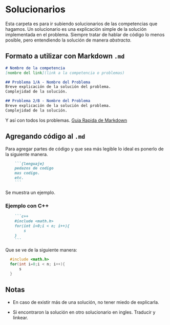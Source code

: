 # Solucionarios

Esta carpeta es para ir subiendo solucionarios de las competencias que hagamos. Un solucionario es una explicación simple de la solución implementada en el problema.
Siempre tratar de hablar de código lo menos posible, pero entendiendo la solución de manera *abstracta*.

## Formato a utilizar con Markdown `.md`

```markdown
# Nombre de la competencia
[nombre del link](link a la competencia o problemas)

## Problema 1/A - Nombre del Problema
Breve explicación de la solución del problema.
Complejidad de la solución.

## Problema 2/B - Nombre del Problema
Breve explicación de la solución del problema.
Complejidad de la solución.

```
Y así con todos los problemas.
[Guia Rapida de Markdown](https://help.github.com/articles/creating-and-highlighting-code-blocks/)


## Agregando código al `.md`

Para agregar partes de código y que sea más legible lo ideal es ponerlo de la siguiente manera.
```markdown
    ```{lenguaje}
    pedazos de codigo
    mas codigo.
    etc.
    ```
```
Se muestra un ejemplo.

### Ejemplo con C++
```markdown
    ```c++
    #include <math.h>
    for(int i=0;i < n; i++){
        s
    }
    ```
```
Que se ve de la siguiente manera:
```c++
  #include <math.h>
  for(int i=0;i < n; i++){
      s
  }
```

## Notas

* En caso de existir más de una solución, no tener miedo de explicarla.

* Si encontraron la solución en otro solucionario en ingles. Traducir y linkear.

